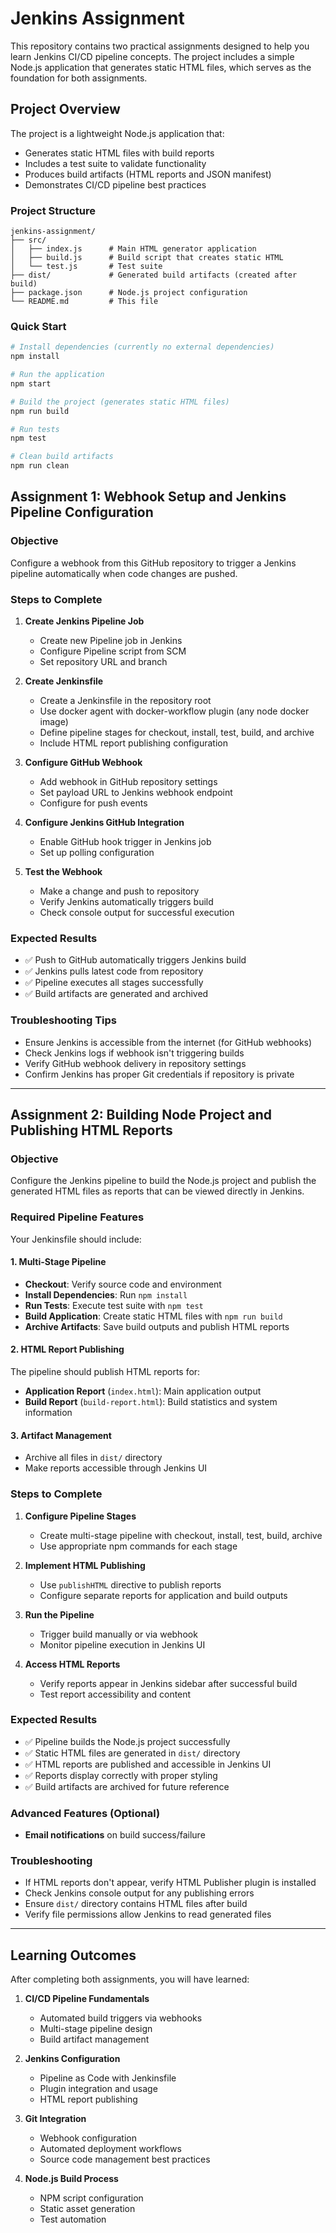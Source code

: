 # Jenkins Assignment

This repository contains two practical assignments designed to help you learn Jenkins CI/CD pipeline concepts. The project includes a simple Node.js application that generates static HTML files, which serves as the foundation for both assignments.

## Project Overview

The project is a lightweight Node.js application that:
- Generates static HTML files with build reports
- Includes a test suite to validate functionality
- Produces build artifacts (HTML reports and JSON manifest)
- Demonstrates CI/CD pipeline best practices

### Project Structure

```
jenkins-assignment/
├── src/
│   ├── index.js      # Main HTML generator application
│   ├── build.js      # Build script that creates static HTML
│   └── test.js       # Test suite
├── dist/             # Generated build artifacts (created after build)
├── package.json      # Node.js project configuration
└── README.md         # This file
```

### Quick Start

```bash
# Install dependencies (currently no external dependencies)
npm install

# Run the application
npm start

# Build the project (generates static HTML files)
npm run build

# Run tests
npm test

# Clean build artifacts
npm run clean
```

## Assignment 1: Webhook Setup and Jenkins Pipeline Configuration

### Objective
Configure a webhook from this GitHub repository to trigger a Jenkins pipeline automatically when code changes are pushed.

### Steps to Complete

1. **Create Jenkins Pipeline Job**
   - Create new Pipeline job in Jenkins
   - Configure Pipeline script from SCM
   - Set repository URL and branch

2. **Create Jenkinsfile**
   - Create a Jenkinsfile in the repository root
   - Use docker agent with docker-workflow plugin (any node docker image)
   - Define pipeline stages for checkout, install, test, build, and archive
   - Include HTML report publishing configuration

3. **Configure GitHub Webhook** 
   - Add webhook in GitHub repository settings
   - Set payload URL to Jenkins webhook endpoint
   - Configure for push events

4. **Configure Jenkins GitHub Integration**
   - Enable GitHub hook trigger in Jenkins job
   - Set up polling configuration

5. **Test the Webhook**
   - Make a change and push to repository
   - Verify Jenkins automatically triggers build
   - Check console output for successful execution

### Expected Results
- ✅ Push to GitHub automatically triggers Jenkins build
- ✅ Jenkins pulls latest code from repository
- ✅ Pipeline executes all stages successfully
- ✅ Build artifacts are generated and archived

### Troubleshooting Tips
- Ensure Jenkins is accessible from the internet (for GitHub webhooks)
- Check Jenkins logs if webhook isn't triggering builds
- Verify GitHub webhook delivery in repository settings
- Confirm Jenkins has proper Git credentials if repository is private

---

## Assignment 2: Building Node Project and Publishing HTML Reports

### Objective
Configure the Jenkins pipeline to build the Node.js project and publish the generated HTML files as reports that can be viewed directly in Jenkins.

### Required Pipeline Features

Your Jenkinsfile should include:

#### 1. **Multi-Stage Pipeline**
- **Checkout**: Verify source code and environment
- **Install Dependencies**: Run `npm install` 
- **Run Tests**: Execute test suite with `npm test`
- **Build Application**: Create static HTML files with `npm run build`
- **Archive Artifacts**: Save build outputs and publish HTML reports

#### 2. **HTML Report Publishing**
The pipeline should publish HTML reports for:
- **Application Report** (`index.html`): Main application output
- **Build Report** (`build-report.html`): Build statistics and system information

#### 3. **Artifact Management**
- Archive all files in `dist/` directory
- Make reports accessible through Jenkins UI

### Steps to Complete

1. **Configure Pipeline Stages**
   - Create multi-stage pipeline with checkout, install, test, build, archive
   - Use appropriate npm commands for each stage

2. **Implement HTML Publishing**
   - Use `publishHTML` directive to publish reports
   - Configure separate reports for application and build outputs

3. **Run the Pipeline**
   - Trigger build manually or via webhook
   - Monitor pipeline execution in Jenkins UI

4. **Access HTML Reports**
   - Verify reports appear in Jenkins sidebar after successful build
   - Test report accessibility and content

### Expected Results
- ✅ Pipeline builds the Node.js project successfully
- ✅ Static HTML files are generated in `dist/` directory
- ✅ HTML reports are published and accessible in Jenkins UI
- ✅ Reports display correctly with proper styling
- ✅ Build artifacts are archived for future reference

### Advanced Features (Optional)
- **Email notifications** on build success/failure

### Troubleshooting
- If HTML reports don't appear, verify HTML Publisher plugin is installed
- Check Jenkins console output for any publishing errors
- Ensure `dist/` directory contains HTML files after build
- Verify file permissions allow Jenkins to read generated files

---

## Learning Outcomes

After completing both assignments, you will have learned:

1. **CI/CD Pipeline Fundamentals**
   - Automated build triggers via webhooks
   - Multi-stage pipeline design
   - Build artifact management

2. **Jenkins Configuration**
   - Pipeline as Code with Jenkinsfile
   - Plugin integration and usage
   - HTML report publishing

3. **Git Integration**
   - Webhook configuration
   - Automated deployment workflows
   - Source code management best practices

4. **Node.js Build Process**
   - NPM script configuration
   - Static asset generation
   - Test automation